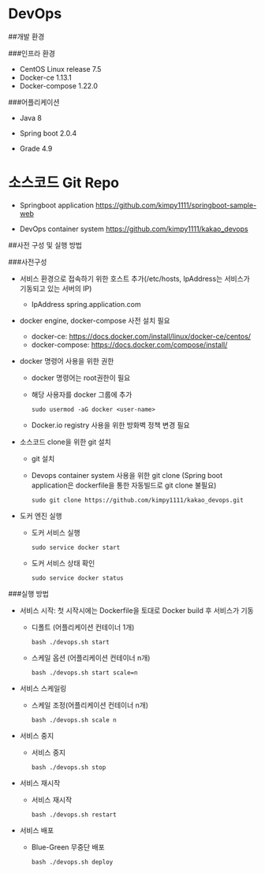 # DevOps

##개발 환경

###인프라 환경

* CentOS Linux release 7.5
* Docker-ce 1.13.1
* Docker-compose 1.22.0

###어플리케이션

- Java 8

- Spring boot 2.0.4

- Grade 4.9


# 소스코드 Git Repo

- Springboot application
  https://github.com/kimpy1111/springboot-sample-web

- DevOps container system
  https://github.com/kimpy1111/kakao_devops


##사전 구성 및 실행 방법

###사전구성

- 서비스 환경으로 접속하기 위한 호스트 추가(/etc/hosts, IpAddress는 서비스가 기동되고 있는 서버의 IP)

  - IpAddress	spring.application.com

- docker engine, docker-compose  사전 설치 필요

  - docker-ce: https://docs.docker.com/install/linux/docker-ce/centos/
  - docker-compose: https://docs.docker.com/compose/install/

- docker 명령어 사용을 위한 권한

  - docker 명령어는 root권한이 필요

  - 해당 사용자를 docker 그룹에 추가

    ```sudo usermod -aG docker <user-name>```

  - Docker.io registry 사용을 위한 방화벽 정책 변경 필요

- 소스코드 clone을 위한 git 설치

  - git 설치

  - Devops container system 사용을 위한 git clone
    (Spring boot application은 dockerfile을 통한 자동빌드로 git clone 불필요)

    ```sudo git clone https://github.com/kimpy1111/kakao_devops.git```

- 도커 엔진 실행

  - 도커 서비스 실행

    ```sudo service docker start```

  - 도커 서비스 상태 확인

    ```sudo service docker status```

###실행 방법

- 서비스 시작: 첫 시작시에는 Dockerfile을 토대로 Docker build 후 서비스가 기동

  - 디폴트 (어플리케이션 컨테이너 1개)

    ```bash ./devops.sh start```

  - 스케일 옵션 (어플리케이션 컨테이너 n개)

    ```bash ./devops.sh start scale=n```

- 서비스 스케일링

  - 스케일 조정(어플리케이션 컨테이너 n개)

    ```bash ./devops.sh scale n```

- 서비스 중지

  - 서비스 중지

    ```bash ./devops.sh stop```

- 서비스 재시작

  - 서비스 재시작

    ```bash ./devops.sh restart```

- 서비스 배포

  - Blue-Green 무중단 배포

    ```bash ./devops.sh deploy```
